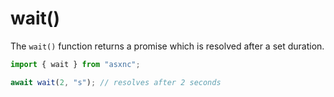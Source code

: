# wait()

The `wait()` function returns a promise which is resolved after a set duration.

```ts
import { wait } from "asxnc";

await wait(2, "s"); // resolves after 2 seconds
```
